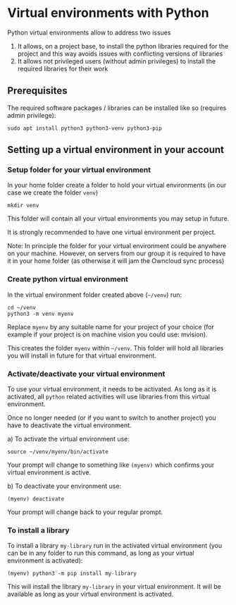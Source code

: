 # Virtual environments with Python

Python virtual environments allow to address two issues
1)	It allows, on a project base, to install the python libraries required for the project and this way avoids issues with conflicting versions of libraries 
2)	It allows not privileged users (without admin privileges) to install the required libraries for their work

## Prerequisites
The required software packages / libraries can be installed like so (requires admin privilege):
```
sudo apt install python3 python3-venv python3-pip
```

## Setting up a virtual environment in your account

### Setup folder for your virtual environment
In your home folder create a folder to hold your virtual environments (in our case we create the folder `venv`)
```
mkdir venv
```
This folder will contain all your virtual environments you may setup in future. 

It is strongly recommended to have one virtual environment per project.

Note: 
In principle the folder for your virtual environment could be anywhere on your machine. However, on servers from our group it is required to have it in your home folder (as otherwise it will jam the Owncloud sync process) 

### Create python virtual environment
In the virtual environment folder created above (`~/venv`) run:
```
cd ~/venv	
python3 -m venv myenv
```
Replace `myenv` by any suitable name for your project of your choice (for example if your project is on machine vision you could use: mvision).

This creates the folder `myenv` within `~/venv`. This folder will hold all libraries you will install in future for that virtual environment.

### Activate/deactivate your virtual environment
To use your virtual environment, it needs to be activated. As long as it is activated, all `python` related activities will use libraries from this virtual environment.

Once no longer needed (or if you want to switch to another project) you have to deactivate the virtual environment.

a) To activate the virtual environment use:
```
source ~/venv/myenv/bin/activate
```
Your prompt will change to something like `(myenv)` which confirms your virtual environment is active.

b)	To deactivate your environment use:
```
(myenv) deactivate
```
Your prompt will change back to your regular prompt.

### To install a library
To install a library `my-library` run in the activated virtual environment (you can be in any folder to run this command, as long as your virtual environment is activated):
```
(myenv) python3 -m pip install my-library
```
This will install the library `my-library` in your virtual environment. It will be available as long as your virtual environment is activated.

